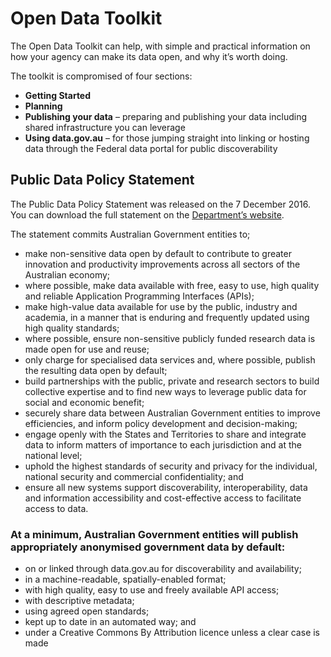 # Open Data Toolkit

The Open Data Toolkit can help, with simple and practical information on how your agency can make its data open, and why it’s worth doing.

The toolkit is compromised of four sections:

* **Getting Started**
* **Planning**
* **Publishing your data** – preparing and publishing your data including shared infrastructure you can leverage
* **Using data.gov.au** – for those jumping straight into linking or hosting data through the Federal data portal for public discoverability

## Public Data Policy Statement

The Public Data Policy Statement was released on the 7 December 2016.  You can download the full statement on the [Department’s website](https://www.dpmc.gov.au/public-data/public-data-policy).

The statement commits Australian Government entities to;

* make non-sensitive data open by default to contribute to greater innovation and productivity improvements across all sectors of the Australian economy;
* where possible, make data available with free, easy to use, high quality and reliable Application Programming Interfaces (APIs);
* make high-value data available for use by the public, industry and academia, in a manner that is enduring and frequently updated using high quality standards;
* where possible, ensure non-sensitive publicly funded research data is made open for use and reuse;
* only charge for specialised data services and, where possible, publish the resulting data open by default;
* build partnerships with the public, private and research sectors to build collective expertise and to find new ways to leverage public data for social and economic benefit;
* securely share data between Australian Government entities to improve efficiencies, and inform policy development and decision-making;
* engage openly with the States and Territories to share and integrate data to inform matters of importance to each jurisdiction and at the national level;
* uphold the highest standards of security and privacy for the individual, national security and commercial confidentiality; and
* ensure all new systems support discoverability, interoperability, data and information accessibility and cost-effective access to facilitate access to data.

### At a minimum, Australian Government entities will publish appropriately anonymised government data by default:

* on or linked through data.gov.au for discoverability and availability;
* in a machine-readable, spatially-enabled format;
* with high quality, easy to use and freely available API access;
* with descriptive metadata;
* using agreed open standards;
* kept up to date in an automated way; and
* under a Creative Commons By Attribution licence unless a clear case is made
